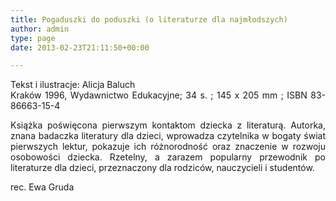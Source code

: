 ```yaml
---
title: Pogaduszki do poduszki (o literaturze dla najmłodszych)
author: admin
type: page
date: 2013-02-23T21:11:50+00:00

---
```

<p style="text-align: justify;">
  Tekst i ilustracje: Alicja Baluch<br /> Kraków 1996, Wydawnictwo Edukacyjne; 34 s. ; 145 x 205 mm ; ISBN 83-86663-15-4
</p>

<p style="text-align: justify;">
  Książka poświęcona pierwszym kontaktom dziecka z literaturą. Autorka, znana badaczka literatury dla dzieci, wprowadza czytelnika w bogaty świat pierwszych lektur, pokazuje ich różnorodność oraz znaczenie w rozwoju osobowości dziecka. Rzetelny, a zarazem popularny przewodnik po literaturze dla dzieci, przeznaczony dla rodziców, nauczycieli i studentów.
</p>

<p style="text-align: justify;">
  rec. Ewa Gruda
</p>